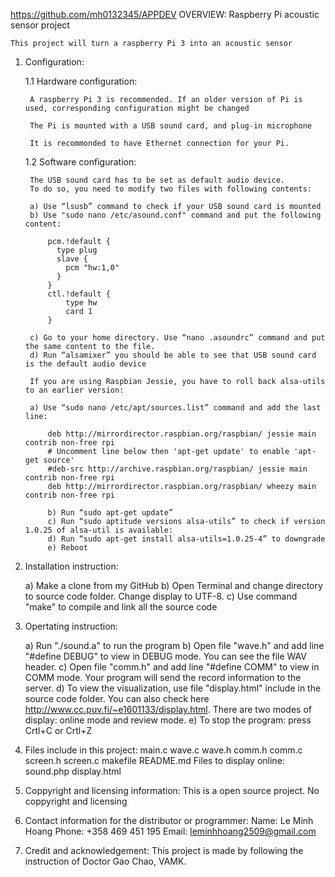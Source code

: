 https://github.com/mh0132345/APPDEV
OVERVIEW:
	Raspberry Pi acoustic sensor project

	This project will turn a raspberry Pi 3 into an acoustic sensor

1. Configuration:

	1.1 Hardware configuration:

		A raspberry Pi 3 is recommended. If an older version of Pi is used, corresponding configuration might be changed

		The Pi is mounted with a USB sound card, and plug-in microphone

		It is recommonded to have Ethernet connection for your Pi.

	1.2 Software configuration:

		The USB sound card has to be set as default audio device.
		To do so, you need to modify two files with following contents:

		a) Use “lsusb” command to check if your USB sound card is mounted
		b) Use "sudo nano /etc/asound.conf" command and put the following content:

			pcm.!default {
			  type plug
			  slave {
			    pcm "hw:1,0"	
			  }
			}
			ctl.!default {
			    type hw
			    card 1
			}

		c) Go to your home directory. Use “nano .asoundrc” command and put the same content to the file.
		d) Run “alsamixer” you should be able to see that USB sound card is the default audio device

		If you are using Raspbian Jessie, you have to roll back alsa-utils to an earlier version:

		a) Use “sudo nano /etc/apt/sources.list” command and add the last line:

			deb http://mirrordirector.raspbian.org/raspbian/ jessie main contrib non-free rpi
			# Uncomment line below then 'apt-get update' to enable 'apt-get source'
			#deb-src http://archive.raspbian.org/raspbian/ jessie main contrib non-free rpi
			deb http://mirrordirector.raspbian.org/raspbian/ wheezy main contrib non-free rpi

			b) Run “sudo apt-get update”
			c) Run “sudo aptitude versions alsa-utils” to check if version 1.0.25 of alsa-util is available:
			d) Run “sudo apt-get install alsa-utils=1.0.25-4” to downgrade
			e) Reboot

2. Installation instruction:

	a) Make a clone from my GitHub
	b) Open Terminal and change directory to source code folder. Change display to UTF-8.
	c) Use command "make" to compile and link all the source code

3. Opertating instruction:

	a) Run "./sound.a" to run the program
	b) Open file "wave.h" and add line "#define DEBUG" to view in DEBUG mode. You can see the file WAV header. 
	c) Open file "comm.h" and add line "#define COMM" to view in COMM  mode. Your program will send the record information to the server.
	d) To view the visualization, use file "display.html" include in the source code folder. You can also check here http://www.cc.puv.fi/~e1601133/display.html. There are two modes of display: online mode and review mode.
	e) To stop the program: press Crtl+C or Crtl+Z

4. Files include in this project:
	main.c	wave.c	wave.h	comm.h	comm.c	screen.h  screen.c  makefile README.md
   Files to display online: sound.php display.html
5. Coppyright and licensing information:
	This is a open source project. No coppyright and licensing

6. Contact information for the distributor or programmer:
	Name: 	Le Minh Hoang
	Phone:  +358 469 451 195
	Email:  leminhhoang2509@gmail.com
	
7. Credit and acknowledgement:
	This project is made by following the instruction of Doctor Gao Chao, VAMK.
